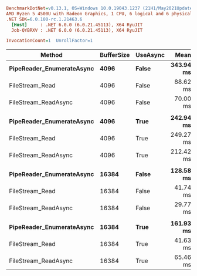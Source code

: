 ``` ini

BenchmarkDotNet=v0.13.1, OS=Windows 10.0.19043.1237 (21H1/May2021Update)
AMD Ryzen 5 4500U with Radeon Graphics, 1 CPU, 6 logical and 6 physical cores
.NET SDK=6.0.100-rc.1.21463.6
  [Host]     : .NET 6.0.0 (6.0.21.45113), X64 RyuJIT
  Job-QYBRXV : .NET 6.0.0 (6.0.21.45113), X64 RyuJIT

InvocationCount=1  UnrollFactor=1  

```
|                    Method | BufferSize | UseAsync |      Mean |     Error |    StdDev |    Median | Ratio | RatioSD |
|-------------------------- |----------- |--------- |----------:|----------:|----------:|----------:|------:|--------:|
| **PipeReader_EnumerateAsync** |       **4096** |    **False** | **343.94 ms** |  **6.701 ms** | **10.233 ms** | **346.01 ms** |  **3.99** |    **1.45** |
|           FileStream_Read |       4096 |    False |  88.62 ms |  9.660 ms | 28.484 ms | 101.81 ms |  1.00 |    0.00 |
|      FileStream_ReadAsync |       4096 |    False |  70.00 ms |  0.991 ms |  0.878 ms |  69.94 ms |  0.70 |    0.22 |
|                           |            |          |           |           |           |           |       |         |
| **PipeReader_EnumerateAsync** |       **4096** |     **True** | **242.94 ms** |  **4.764 ms** |  **9.180 ms** | **243.31 ms** |  **0.90** |    **0.20** |
|           FileStream_Read |       4096 |     True | 249.27 ms | 21.865 ms | 64.468 ms | 267.99 ms |  1.00 |    0.00 |
|      FileStream_ReadAsync |       4096 |     True | 212.42 ms |  4.229 ms |  7.294 ms | 212.61 ms |  0.78 |    0.18 |
|                           |            |          |           |           |           |           |       |         |
| **PipeReader_EnumerateAsync** |      **16384** |    **False** | **128.58 ms** |  **8.079 ms** | **23.820 ms** | **126.84 ms** |  **3.34** |    **1.25** |
|           FileStream_Read |      16384 |    False |  41.74 ms |  3.632 ms | 10.710 ms |  43.46 ms |  1.00 |    0.00 |
|      FileStream_ReadAsync |      16384 |    False |  29.77 ms |  1.003 ms |  2.814 ms |  28.58 ms |  0.79 |    0.30 |
|                           |            |          |           |           |           |           |       |         |
| **PipeReader_EnumerateAsync** |      **16384** |     **True** | **161.93 ms** |  **3.505 ms** | **10.336 ms** | **156.88 ms** |  **4.14** |    **0.31** |
|           FileStream_Read |      16384 |     True |  41.63 ms |  0.650 ms |  0.507 ms |  41.63 ms |  1.00 |    0.00 |
|      FileStream_ReadAsync |      16384 |     True |  65.46 ms |  1.297 ms |  2.928 ms |  65.31 ms |  1.59 |    0.10 |
